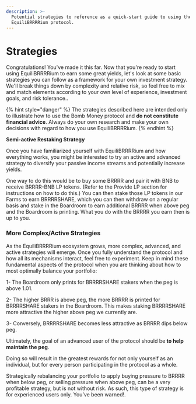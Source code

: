 ```yaml
---
description: >-
  Potential strategies to reference as a quick-start guide to using the
  EquiliBRRRRium protocol.
---
```


# Strategies

Congratulations! You've made it this far. Now that you're ready to start using EquiliBRRRRium to earn some great yields, let's look at some basic strategies you can follow as a framework for your own investment strategy. We'll break things down by complexity and relative risk, so feel free to mix and match elements according to your own level of experience, investment goals, and risk tolerance..

{% hint style="danger" %}
The strategies described here are intended only to illustrate how to use the Bomb Money protocol and **do not constitute financial advice**. Always do your own research and make your own decisions with regard to how you use EquiliBRRRRium.
{% endhint %}

**Semi-active Restaking Strategy**

Once you have familiarized yourself with EquiliBRRRRium and how everything works, you might be interested to try an active and advanced strategy to diversify your passive income streams and potentially increase yields.&#x20;

One way to do this would be to buy some BRRRR and pair it with BNB to receive BRRRR-BNB LP tokens. (Refer to the Provide LP section for instructions on how to do this.) You can then stake those LP tokens in our Farms to earn BRRRRSHARE, which you can then withdraw on a regular basis and stake in the Boardroom to earn additional BRRRR when above peg and the Boardroom is printing. What you do with the BRRRR you earn then is up to you.

### **More Complex/Active Strategies**

As the EquiliBRRRRium ecosystem grows, more complex, advanced, and active strategies will emerge. Once you fully understand the protocol and how all its mechanisms interact, feel free to experiment. Keep in mind these fundamental aspects of the protocol when you are thinking about how to most optimally balance your portfolio:&#x20;

1- The Boardroom only prints for BRRRRSHARE stakers when the peg is above 1.01.

2- The higher BRRR is above peg, the more BRRRR is printed for BRRRRSHARE stakers in the Boardroom. This makes staking BRRRRSHARE more attractive the higher above peg we currently are.

3- Conversely, BRRRRSHARE becomes less attractive as BRRRR dips below peg.&#x20;

Ultimately, the goal of an advanced user of the protocol should be **to help maintain the peg**.

Doing so will result in the greatest rewards for not only yourself as an individual, but for every person participating in the protocol as a whole.&#x20;

Strategically rebalancing your portfolio to apply buying pressure to BRRRR when below peg, or selling pressure when above peg, can be a very profitable strategy, but is not without risk. As such, this type of strategy is for experienced users only. You’ve been warned!.
